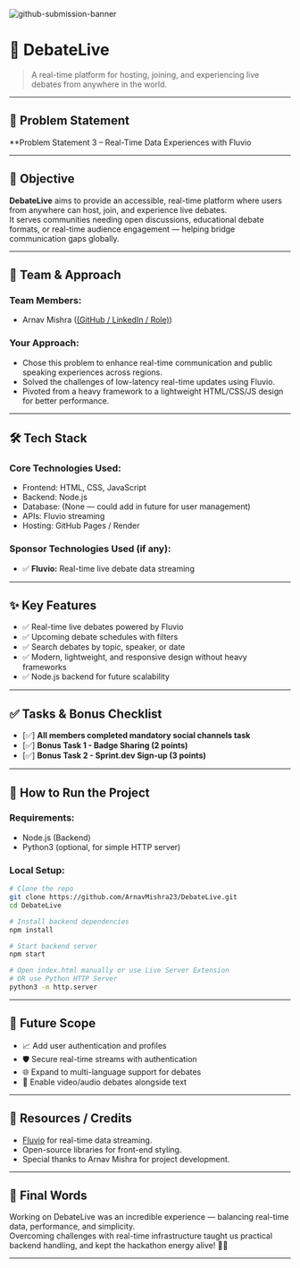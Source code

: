 ![github-submission-banner](https://github.com/user-attachments/assets/a1493b84-e4e2-456e-a791-ce35ee2bcf2f)

# 🚀 DebateLive

> A real-time platform for hosting, joining, and experiencing live debates from anywhere in the world.

---

## 📌 Problem Statement

**Problem Statement 3 – Real-Time Data Experiences with Fluvio 

---

## 🎯 Objective

**DebateLive** aims to provide an accessible, real-time platform where users from anywhere can host, join, and experience live debates.  
It serves communities needing open discussions, educational debate formats, or real-time audience engagement — helping bridge communication gaps globally.

---

## 🧠 Team & Approach

### Team Members:  
- Arnav Mishra ([(GitHub / LinkedIn / Role)](https://github.com/ArnavMishra23))  

### Your Approach:  
- Chose this problem to enhance real-time communication and public speaking experiences across regions.
- Solved the challenges of low-latency real-time updates using Fluvio.
- Pivoted from a heavy framework to a lightweight HTML/CSS/JS design for better performance.

---

## 🛠️ Tech Stack

### Core Technologies Used:
- Frontend: HTML, CSS, JavaScript
- Backend: Node.js
- Database: (None — could add in future for user management)
- APIs: Fluvio streaming
- Hosting: GitHub Pages / Render

### Sponsor Technologies Used (if any):

- ✅ **Fluvio:** Real-time live debate data streaming
---

## ✨ Key Features

- ✅ Real-time live debates powered by Fluvio
- ✅ Upcoming debate schedules with filters
- ✅ Search debates by topic, speaker, or date
- ✅ Modern, lightweight, and responsive design without heavy frameworks
- ✅ Node.js backend for future scalability

---

## ✅ Tasks & Bonus Checklist

- [✅] **All members completed mandatory social channels task**
- [✅] **Bonus Task 1 - Badge Sharing (2 points)**
- [✅] **Bonus Task 2 - Sprint.dev Sign-up (3 points)**

---

## 🧪 How to Run the Project

### Requirements:
- Node.js (Backend)
- Python3 (optional, for simple HTTP server)

### Local Setup:
```bash
# Clone the repo
git clone https://github.com/ArnavMishra23/DebateLive.git
cd DebateLive

# Install backend dependencies
npm install

# Start backend server
npm start

# Open index.html manually or use Live Server Extension
# OR use Python HTTP Server
python3 -m http.server
```

---

## 🧬 Future Scope

- 📈 Add user authentication and profiles
- 🛡️ Secure real-time streams with authentication
- 🌐 Expand to multi-language support for debates
- 🎥 Enable video/audio debates alongside text

---

## 📎 Resources / Credits

- [Fluvio](https://fluvio.io/) for real-time data streaming.
- Open-source libraries for front-end styling.
- Special thanks to Arnav Mishra for project development.

---

## 🏁 Final Words

Working on DebateLive was an incredible experience — balancing real-time data, performance, and simplicity.  
Overcoming challenges with real-time infrastructure taught us practical backend handling, and kept the hackathon energy alive! 🚀🔥

---
